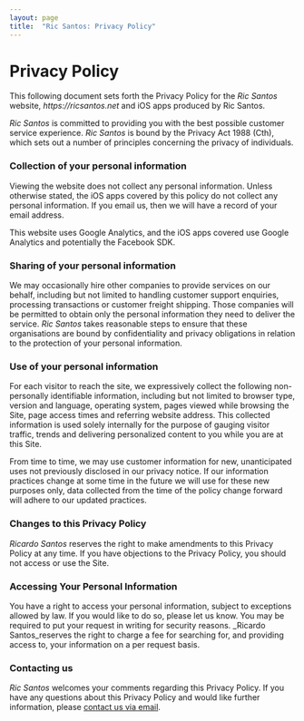 ```yaml
---
layout: page
title:  "Ric Santos: Privacy Policy"
---
```


# Privacy Policy

This following document sets forth the Privacy Policy for the _Ric Santos_ website, _https://ricsantos.net_ and iOS apps produced by Ric Santos.

_Ric Santos_ is committed to providing you with the best possible customer service experience. _Ric Santos_ is bound by the Privacy Act 1988 (Cth), which sets out a number of principles concerning the privacy of individuals.

### Collection of your personal information

Viewing the website does not collect any personal information. Unless otherwise stated, the iOS apps covered by this policy do not collect any personal information. If you email us, then we will have a record of your email address.

This website uses Google Analytics, and the iOS apps covered use Google Analytics and potentially the Facebook SDK.

### Sharing of your personal information

We may occasionally hire other companies to provide services on our behalf, including but not limited to handling customer support enquiries, processing transactions or customer freight shipping. Those companies will be permitted to obtain only the personal information they need to deliver the service. _Ric Santos_ takes reasonable steps to ensure that these organisations are bound by confidentiality and privacy obligations in relation to the protection of your personal information.

### Use of your personal information

For each visitor to reach the site, we expressively collect the following non-personally identifiable information, including but not limited to browser type, version and language, operating system, pages viewed while browsing the Site, page access times and referring website address. This collected information is used solely internally for the purpose of gauging visitor traffic, trends and delivering personalized content to you while you are at this Site.

From time to time, we may use customer information for new, unanticipated uses not previously disclosed in our privacy notice. If our information practices change at some time in the future we will use for these new purposes only, data collected from the time of the policy change forward will adhere to our updated practices.

### Changes to this Privacy Policy

_Ricardo Santos_ reserves the right to make amendments to this Privacy Policy at any time. If you have objections to the Privacy Policy, you should not access or use the Site.

### Accessing Your Personal Information

You have a right to access your personal information, subject to exceptions allowed by law. If you would like to do so, please let us know. You may be required to put your request in writing for security reasons. _Ricardo Santos_reserves the right to charge a fee for searching for, and providing access to, your information on a per request basis.

### Contacting us

_Ric Santos_ welcomes your comments regarding this Privacy Policy. If you have any questions about this Privacy Policy and would like further information, please [contact us via email](mailto:support@ricsantos.net).
